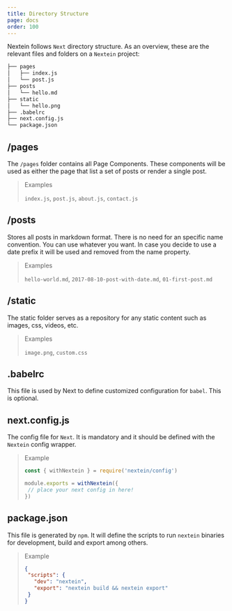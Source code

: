 ```yaml
---
title: Directory Structure
page: docs
order: 100
---
```


Nextein follows `Next` directory structure. As an overview, these are the relevant files and folders on a `Nextein` project:

```bash
├── pages
│   ├── index.js
│   └── post.js
├── posts
│   └── hello.md
├── static
│   └── hello.png
├── .babelrc
├── next.config.js
└── package.json

```

## /pages

The `/pages` folder contains all Page Components. These components will be used as either the page that list a set of posts or render a single post. 

> Examples
>
> `index.js`, `post.js`, `about.js`, `contact.js`

## /posts

Stores all posts in markdown format. There is no need for an specific name convention. You can use whatever you want. In case you decide to use a date prefix it will be used and removed from the name property.

> Examples
>
> `hello-world.md`, `2017-08-10-post-with-date.md`, `01-first-post.md`

## /static

The static folder serves as a repository for any static content such as images, css, videos, etc.

> Examples
>
> `image.png`, `custom.css`

## .babelrc

This file is used by Next to define customized configuration for `babel`. This is optional.

## next.config.js

The config file for `Next`. It is mandatory and it should be defined with the `Nextein` config wrapper.

> Example
>
>```js
>const { withNextein } = require('nextein/config')
>
>module.exports = withNextein({
>  // place your next config in here!
>})
>```

## package.json

This file is generated by `npm`. It will define the scripts to run `nextein` binaries for development, build and export among others.

> Example
>
>```json
>{
>  "scripts": {
>    "dev": "nextein",
>    "export": "nextein build && nextein export"
>  }
>}
>
>```

